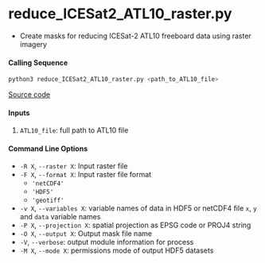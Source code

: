 reduce_ICESat2_ATL10_raster.py
==============================

- Create masks for reducing ICESat-2 ATL10 freeboard data using raster imagery

#### Calling Sequence
```bash
python3 reduce_ICESat2_ATL10_raster.py <path_to_ATL10_file>
```
[Source code](https://github.com/tsutterley/read-ICESat-2/blob/main/scripts/reduce_ICESat2_ATL10_raster.py)

#### Inputs
1. `ATL10_file`: full path to ATL10 file

#### Command Line Options
- `-R X`, `--raster X`: Input raster file
- `-F X`, `--format X`: Input raster file format
    * `'netCDF4'`
    * `'HDF5'`
    * `'geotiff'`
- `-v X`, `--variables X`: variable names of data in HDF5 or netCDF4 file
        `x`, `y` and `data` variable names
- `-P X`, `--projection X`: spatial projection as EPSG code or PROJ4 string
- `-O X`, `--output X`: Output mask file name
- `-V`, `--verbose`: output module information for process
- `-M X`, `--mode X`: permissions mode of output HDF5 datasets
